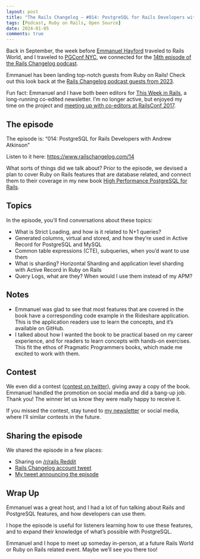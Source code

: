 ```yaml
---
layout: post
title: "The Rails Changelog — #014: PostgreSQL for Rails Developers with Andrew Atkinson 🎙️"
tags: [Podcast, Ruby on Rails, Open Source]
date: 2024-01-05
comments: true
---
```


Back in September, the week before [Emmanuel Hayford](https://www.railschangelog.com/people/emmanuel-hayford) traveled to Rails World, and I traveled to [PGConf NYC](/blog/2023/10/10/pgconf-nyc-2023), we connected for the [14th episode of the Rails Changelog podcast](https://www.railschangelog.com/14).

Emmanuel has been landing top-notch guests from Ruby on Rails! Check out this look back at the [Rails Changelog podcast guests from 2023](https://twitter.com/siaw23/status/1740632809062924448).

Fun fact: Emmanuel and I have both been editors for [This Week in Rails](https://hayford.dev/about/), a long-running co-edited newsletter. I’m no longer active, but enjoyed my time on the project and [meeting up with co-editors at RailsConf 2017](/blog/2017/06/06/railsconf-2017).

## The episode

The episode is: “014: PostgreSQL for Rails Developers with Andrew Atkinson” 

Listen to it here: <https://www.railschangelog.com/14>

What sorts of things did we talk about? Prior to the episode, we devised a plan to cover Ruby on Rails features that are database related, and connect them to their coverage in my new book [High Performance PostgreSQL for Rails](https://pragprog.com/titles/aapsql/high-performance-postgresql-for-rails/).

## Topics

In the episode, you’ll find conversations about these topics:

- What is Strict Loading, and how is it related to N+1 queries?
- Generated columns, virtual and stored, and how they’re used in Active Record for PostgreSQL and MySQL
- Common table expressions (CTE), subqueries, when you’d want to use them
- What is sharding? Horizontal Sharding and application level sharding with Active Record in Ruby on Rails
- Query Logs, what are they? When would I use them instead of my APM?

## Notes

- Emmanuel was glad to see that most features that are covered in the book have a corresponding code example in the Rideshare application. This is the application readers use to learn the concepts, and it’s available on GitHub.
- I talked about how I wanted the book to be practical based on my career experience, and for readers to learn concepts with hands-on exercises. This fit the ethos of Pragmatic Programmers books, which made me excited to work with them.


## Contest

We even did a contest ([contest on twitter](https://twitter.com/railschangelog/status/1723012816825680201)), giving away a copy of the book. Emmanuel handled the promotion on social media and did a bang-up job. Thank you! The winner let us know they were really happy to receive it.

If you missed the contest, stay tuned to [my newsletter](https://pgrailsbook.com/) or social media, where I’ll similar contests in the future.


## Sharing the episode

We shared the episode in a few places:

- Sharing on [/r/rails Reddit](https://www.reddit.com/r/rails/comments/17mhz7p/14_talking_postgresql_with_andrew_atkinson/)
- [Rails Changelog account tweet](https://twitter.com/railschangelog/status/1720234615900656006)
- [My tweet announcing the episode](https://twitter.com/andatki/status/1720437672592752648)


## Wrap Up

Emmanuel was a great host, and I had a lot of fun talking about Rails and PostgreSQL features, and how developers can use them.

I hope the episode is useful for listeners learning how to use these features, and to expand their knowledge of what’s possible with PostgreSQL.

Emmanuel and I hope to meet up someday in-person, at a future Rails World or Ruby on Rails related event. Maybe we’ll see you there too!

